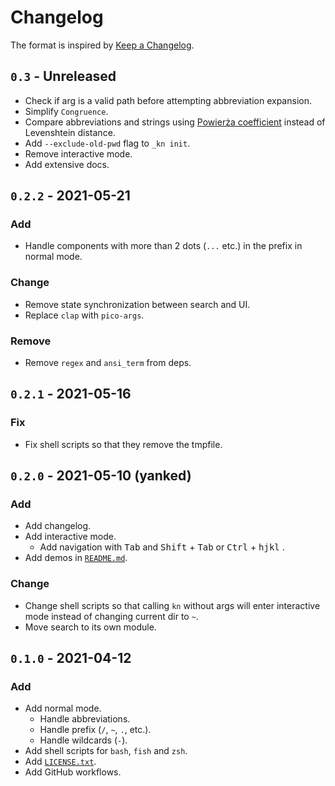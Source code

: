 # Changelog

The format is inspired by [Keep a Changelog](https://keepachangelog.com/en/1.0.0/).


## `0.3` - Unreleased

- Check if arg is a valid path before attempting abbreviation expansion.
- Simplify `Congruence`.
- Compare abbreviations and strings using [Powierża coefficient](https://github.com/micouy/powierza-coefficient) instead of Levenshtein distance.
- Add `--exclude-old-pwd` flag to `_kn init`.
- Remove interactive mode.
- Add extensive docs.


## `0.2.2` - 2021-05-21

### Add

- Handle components with more than 2 dots (`...` etc.) in the prefix in normal mode.

### Change

- Remove state synchronization between search and UI.
- Replace `clap` with `pico-args`.

### Remove

- Remove `regex` and `ansi_term` from deps.


## `0.2.1` - 2021-05-16

### Fix

- Fix shell scripts so that they remove the tmpfile.


## `0.2.0` - 2021-05-10 (yanked)

### Add

- Add changelog.
- Add interactive mode.
  - Add navigation with <kbd>Tab</kbd> and <kbd>Shift</kbd> + <kbd>Tab</kbd> or <kbd>Ctrl</kbd> + <kbd>hjkl</kbd> .
- Add demos in [`README.md`](README.md).


### Change

- Change shell scripts so that calling `kn` without args will enter interactive mode instead of changing current dir to `~`.
- Move search to its own module.


## `0.1.0` - 2021-04-12

### Add

- Add normal mode.
  - Handle abbreviations.
  - Handle prefix (`/`, `~`, `.`, etc.).
  - Handle wildcards (`-`).
- Add shell scripts for `bash`, `fish` and `zsh`.
- Add [`LICENSE.txt`](LICENSE.txt).
- Add GitHub workflows.
